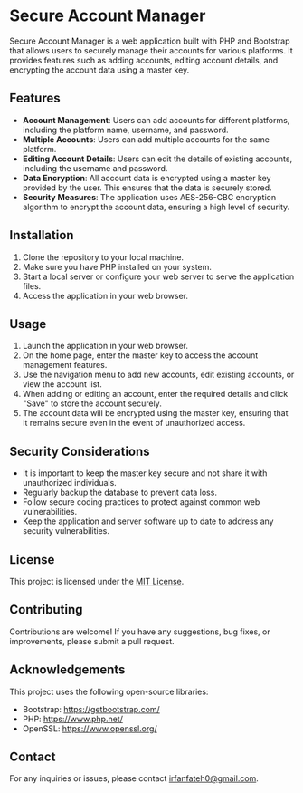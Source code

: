 # Secure Account Manager

Secure Account Manager is a web application built with PHP and Bootstrap that allows users to securely manage their accounts for various platforms. It provides features such as adding accounts, editing account details, and encrypting the account data using a master key.

## Features

- **Account Management**: Users can add accounts for different platforms, including the platform name, username, and password.
- **Multiple Accounts**: Users can add multiple accounts for the same platform.
- **Editing Account Details**: Users can edit the details of existing accounts, including the username and password.
- **Data Encryption**: All account data is encrypted using a master key provided by the user. This ensures that the data is securely stored.
- **Security Measures**: The application uses AES-256-CBC encryption algorithm to encrypt the account data, ensuring a high level of security.

## Installation

1. Clone the repository to your local machine.
2. Make sure you have PHP installed on your system.
3. Start a local server or configure your web server to serve the application files.
4. Access the application in your web browser.

## Usage

1. Launch the application in your web browser.
2. On the home page, enter the master key to access the account management features.
3. Use the navigation menu to add new accounts, edit existing accounts, or view the account list.
4. When adding or editing an account, enter the required details and click "Save" to store the account securely.
5. The account data will be encrypted using the master key, ensuring that it remains secure even in the event of unauthorized access.

## Security Considerations

- It is important to keep the master key secure and not share it with unauthorized individuals.
- Regularly backup the database to prevent data loss.
- Follow secure coding practices to protect against common web vulnerabilities.
- Keep the application and server software up to date to address any security vulnerabilities.

## License

This project is licensed under the [MIT License](LICENSE).

## Contributing

Contributions are welcome! If you have any suggestions, bug fixes, or improvements, please submit a pull request.

## Acknowledgements

This project uses the following open-source libraries:

- Bootstrap: https://getbootstrap.com/
- PHP: https://www.php.net/
- OpenSSL: https://www.openssl.org/

## Contact

For any inquiries or issues, please contact [irfanfateh0@gmail.com](mailto:irfanfateh0@gmail.com).
